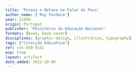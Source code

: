 ```yaml
---
title: 'Pureza e Beleza no Falar do Povo'
author_name: ['Ruy Pacheco']
year: y1956
origin: Portugal
publisher: 'Ministério da Educação Nacional'
formats: [book, book-cover]
disciplines: [graphic-design, illustration, typography]
tags: ["Colecção Educativa"]
ref: sol-030-0151
wip: true
layout: artifact
date_added: 2022-10-06
---
```

